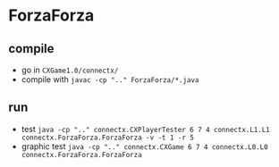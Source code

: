 # ForzaForza

## compile

* go in `CXGame1.0/connectx/`
* compile with `javac -cp ".." ForzaForza/*.java`

## run

* test `java -cp ".." connectx.CXPlayerTester 6 7 4 connectx.L1.L1 connectx.ForzaForza.ForzaForza -v -t 1 -r 5`
* graphic test `java -cp ".." connectx.CXGame 6 7 4 connectx.L0.L0 connectx.ForzaForza.ForzaForza`
